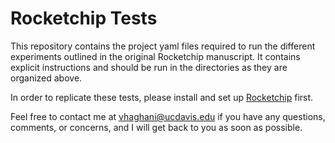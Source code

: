 # Rocketchip Tests

This repository contains the project yaml files required to run the different experiments outlined in the original Rocketchip manuscript. It contains explicit instructions and should be run in the directories as they are organized above. 

In order to replicate these tests, please install and set up [Rocketchip](https://github.com/vhaghani26/rocketchip) first.

Feel free to contact me at [vhaghani@ucdavis.edu](vhaghani@ucdavis.edu) if you have any questions, comments, or concerns, and I will get back to you as soon as possible.